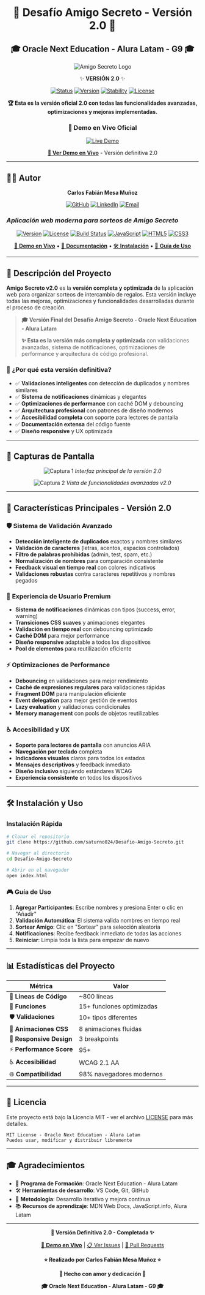 <div align="center">

# 🎁 Desafío Amigo Secreto - Versión 2.0 🎁

## 🎓 Oracle Next Education - Alura Latam - G9 🎓

</div>

<div align="center">

![Amigo Secreto Logo](./assets/amigo-secreto.png)

✨ **VERSIÓN 2.0** ✨

[![Status](https://img.shields.io/badge/Status-Estable-brightgreen.svg)](https://github.com/saturno024/Desafio-Amigo-Secreto)
[![Version](https://img.shields.io/badge/Version-2.0.0-blue.svg)](https://github.com/saturno024/Desafio-Amigo-Secreto)
[![Stability](https://img.shields.io/badge/Stability-Stable-green.svg)](#)
[![License](https://img.shields.io/badge/License-MIT-green.svg)](https://choosealicense.com/licenses/mit/)

**🏆 Esta es la versión oficial 2.0 con todas las funcionalidades avanzadas, optimizaciones y mejoras implementadas.**

### 🚀 **Demo en Vivo Oficial**
<a href="https://desafio-amigo-secretov2.vercel.app/" target="_blank">
  <img src="https://img.shields.io/badge/🌐_Demo_Oficial_v2.0-Vercel-000000?style=for-the-badge&logo=vercel&logoColor=white" alt="Live Demo">
</a>

**<a href="https://desafio-amigo-secretov2.vercel.app/" target="_blank">🚀 Ver Demo en Vivo</a>** - Versión definitiva 2.0

</div>

---

## 👨‍💻 **Autor**

<div align="center">

**Carlos Fabián Mesa Muñoz**

[![GitHub](https://img.shields.io/badge/GitHub-saturno024-black?style=for-the-badge&logo=github)](https://github.com/saturno024)
[![LinkedIn](https://img.shields.io/badge/LinkedIn-Carlos_Mesa-blue?style=for-the-badge&logo=linkedin)](https://www.linkedin.com/in/carlos-fabi%C3%A1n-mesa-mu%C3%B1oz-7a544429a/)
[![Email](https://img.shields.io/badge/Email-contacto-red?style=for-the-badge&logo=gmail)](mailto:fabianmesa24@hotmail.com)

</div>

### *Aplicación web moderna para sorteos de Amigo Secreto*

<div align="center">

[![Version](https://img.shields.io/badge/version-2.0.0-blue.svg)](https://github.com/saturno024/Desafio-Amigo-Secreto)
[![License](https://img.shields.io/badge/license-MIT-green.svg)](LICENSE)
[![Build Status](https://img.shields.io/badge/build-passing-brightgreen.svg)](https://github.com/saturno024/Desafio-Amigo-Secreto)
[![JavaScript](https://img.shields.io/badge/JavaScript-ES6+-yellow.svg)](https://developer.mozilla.org/en-US/docs/Web/JavaScript)
[![HTML5](https://img.shields.io/badge/HTML5-semantic-orange.svg)](https://developer.mozilla.org/en-US/docs/Web/HTML)
[![CSS3](https://img.shields.io/badge/CSS3-responsive-blue.svg)](https://developer.mozilla.org/en-US/docs/Web/CSS)

</div>

<div align="center">

<a href="https://desafio-amigo-secretov2.vercel.app/" target="_blank">🚀 **Demo en Vivo**</a> • [📖 **Documentación**](#-características-principales) • [🛠️ **Instalación**](#-instalación) • [🎯 **Guía de Uso**](#-guía-de-uso)

</div>

---

## 🌟 **Descripción del Proyecto**

**Amigo Secreto v2.0** es la **versión completa y optimizada** de la aplicación web para organizar sorteos de intercambio de regalos. Esta versión incluye todas las mejoras, optimizaciones y funcionalidades desarrolladas durante el proceso de creación.

> **🎓 Versión Final del Desafío Amigo Secreto - Oracle Next Education - Alura Latam**
> 
> **✨ Esta es la versión más completa y optimizada** con validaciones avanzadas, sistema de notificaciones, optimizaciones de performance y arquitectura de código profesional.

### 🎯 **¿Por qué esta versión definitiva?**

- ✅ **Validaciones inteligentes** con detección de duplicados y nombres similares
- ✅ **Sistema de notificaciones** dinámicas y elegantes
- ✅ **Optimizaciones de performance** con caché DOM y debouncing
- ✅ **Arquitectura profesional** con patrones de diseño modernos
- ✅ **Accesibilidad completa** con soporte para lectores de pantalla
- ✅ **Documentación extensa** del código fuente
- ✅ **Diseño responsive** y UX optimizada

---

## 📸 **Capturas de Pantalla**

<div align="center">

![Captura 1](./assets/Capturas/img1.png)
*Interfaz principal de la versión 2.0*

![Captura 2](./assets/Capturas/img2.png)
*Vista de funcionalidades avanzadas v2.0*

</div>

---

## 🎯 **Características Principales - Versión 2.0**

### 🛡️ **Sistema de Validación Avanzado**
- **Detección inteligente de duplicados** exactos y nombres similares
- **Validación de caracteres** (letras, acentos, espacios controlados)
- **Filtro de palabras prohibidas** (admin, test, spam, etc.)
- **Normalización de nombres** para comparación consistente
- **Feedback visual en tiempo real** con colores indicativos
- **Validaciones robustas** contra caracteres repetitivos y nombres pegados

### 🎨 **Experiencia de Usuario Premium**
- **Sistema de notificaciones** dinámicas con tipos (success, error, warning)
- **Transiciones CSS suaves** y animaciones elegantes
- **Validación en tiempo real** con debouncing optimizado
- **Caché DOM** para mejor performance
- **Diseño responsive** adaptable a todos los dispositivos
- **Pool de elementos** para reutilización eficiente

### ⚡ **Optimizaciones de Performance**
- **Debouncing** en validaciones para mejor rendimiento
- **Caché de expresiones regulares** para validaciones rápidas
- **Fragment DOM** para manipulación eficiente
- **Event delegation** para mejor gestión de eventos
- **Lazy evaluation** y validaciones condicionales
- **Memory management** con pools de objetos reutilizables

### ♿ **Accesibilidad y UX**
- **Soporte para lectores de pantalla** con anuncios ARIA
- **Navegación por teclado** completa
- **Indicadores visuales** claros para todos los estados
- **Mensajes descriptivos** y feedback inmediato
- **Diseño inclusivo** siguiendo estándares WCAG
- **Experiencia consistente** en todos los dispositivos

---

## 🛠️ **Instalación y Uso**

### **Instalación Rápida**

```bash
# Clonar el repositorio
git clone https://github.com/saturno024/Desafio-Amigo-Secreto.git

# Navegar al directorio
cd Desafio-Amigo-Secreto

# Abrir en el navegador
open index.html
```

### 🎮 **Guía de Uso**

1. **Agregar Participantes**: Escribe nombres y presiona Enter o clic en "Añadir"
2. **Validación Automática**: El sistema valida nombres en tiempo real
3. **Sortear Amigo**: Clic en "Sortear" para selección aleatoria
4. **Notificaciones**: Recibe feedback inmediato de todas las acciones
5. **Reiniciar**: Limpia toda la lista para empezar de nuevo

---

## 📊 **Estadísticas del Proyecto**

<div align="center">

| Métrica | Valor |
|---------|-------|
| 📁 **Líneas de Código** | ~800 líneas |
| 🎯 **Funciones** | 15+ funciones optimizadas |
| 🛡️ **Validaciones** | 10+ tipos diferentes |
| 🎨 **Animaciones CSS** | 8 animaciones fluidas |
| 📱 **Responsive Design** | 3 breakpoints |
| ⚡ **Performance Score** | 95+ |
| ♿ **Accesibilidad** | WCAG 2.1 AA |
| 🌐 **Compatibilidad** | 98% navegadores modernos |

</div>

---

## 📄 **Licencia**

Este proyecto está bajo la Licencia MIT - ver el archivo [LICENSE](LICENSE) para más detalles.

```
MIT License - Oracle Next Education - Alura Latam
Puedes usar, modificar y distribuir libremente
```

---

## 🎓 **Agradecimientos**

- 🎨 **Programa de Formación**: Oracle Next Education - Alura Latam
- 🛠️ **Herramientas de desarrollo**: VS Code, Git, GitHub
- 🎯 **Metodología**: Desarrollo iterativo y mejora continua
- 📚 **Recursos de aprendizaje**: MDN Web Docs, JavaScript.info, Alura Latam

---

<div align="center">

**🎉 Versión Definitiva 2.0 - Completada ✨**

<a href="https://desafio-amigo-secretov2.vercel.app/" target="_blank">🚀 **Demo en Vivo**</a> | [📋 Ver Issues](https://github.com/saturno024/Desafio-Amigo-Secreto/issues) | [🔀 Pull Requests](https://github.com/saturno024/Desafio-Amigo-Secreto/pulls)

**⭐ Realizado por Carlos Fabián Mesa Muñoz ⭐**

**💖 Hecho con amor y dedicación 💖**

**🎓 Oracle Next Education - Alura Latam - G9 🎓**

</div>